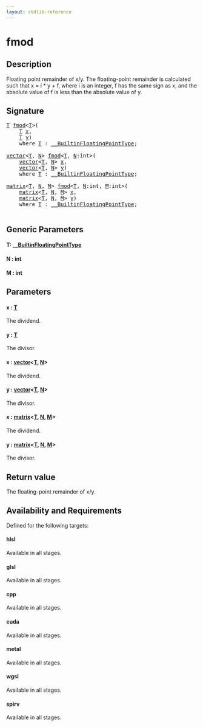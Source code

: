 ```yaml
---
layout: stdlib-reference
---
```


# fmod

## Description

Floating point remainder of x/y.
The floating-point remainder is calculated such that x = i * y + f,
where i is an integer, f has the same sign as x, and the absolute value
of f is less than the absolute value of y.



## Signature 

<pre>
<a href="fmod.html#typeparam-T" class="code_type">T</a> <a href="fmod.html">fmod</a>&lt;<a href="fmod.html#typeparam-T" class="code_type">T</a>&gt;(
    <a href="fmod.html#typeparam-T" class="code_type">T</a> <a href="fmod.html#decl-x" class="code_param">x</a>,
    <a href="fmod.html#typeparam-T" class="code_type">T</a> <a href="fmod.html#decl-y" class="code_param">y</a>)
    <span class='code_keyword'>where</span> <a href="fmod.html#typeparam-T" class="code_type">T</a> : <a href="../interfaces/0_builtinfloatingpointtype-029hm/index.html" class="code_type">__BuiltinFloatingPointType</a>;

<a href="../types/vector/index.html" class="code_type">vector</a>&lt;<a href="fmod.html#typeparam-T" class="code_type">T</a>, <a href="fmod.html#decl-N" class="code_var">N</a>&gt; <a href="fmod.html">fmod</a>&lt;<a href="fmod.html#typeparam-T" class="code_type">T</a>, <a href="fmod.html#decl-N" class="code_var">N</a>:<span class="code_keyword">int</span>&gt;(
    <a href="../types/vector/index.html" class="code_type">vector</a>&lt;<a href="fmod.html#typeparam-T" class="code_type">T</a>, <a href="fmod.html#decl-N" class="code_var">N</a>&gt; <a href="fmod.html#decl-x" class="code_param">x</a>,
    <a href="../types/vector/index.html" class="code_type">vector</a>&lt;<a href="fmod.html#typeparam-T" class="code_type">T</a>, <a href="fmod.html#decl-N" class="code_var">N</a>&gt; <a href="fmod.html#decl-y" class="code_param">y</a>)
    <span class='code_keyword'>where</span> <a href="fmod.html#typeparam-T" class="code_type">T</a> : <a href="../interfaces/0_builtinfloatingpointtype-029hm/index.html" class="code_type">__BuiltinFloatingPointType</a>;

<a href="../types/matrix/index.html" class="code_type">matrix</a>&lt;<a href="fmod.html#typeparam-T" class="code_type">T</a>, <a href="fmod.html#decl-N" class="code_var">N</a>, <a href="fmod.html#decl-M" class="code_var">M</a>&gt; <a href="fmod.html">fmod</a>&lt;<a href="fmod.html#typeparam-T" class="code_type">T</a>, <a href="fmod.html#decl-N" class="code_var">N</a>:<span class="code_keyword">int</span>, <a href="fmod.html#decl-M" class="code_var">M</a>:<span class="code_keyword">int</span>&gt;(
    <a href="../types/matrix/index.html" class="code_type">matrix</a>&lt;<a href="fmod.html#typeparam-T" class="code_type">T</a>, <a href="fmod.html#decl-N" class="code_var">N</a>, <a href="fmod.html#decl-M" class="code_var">M</a>&gt; <a href="fmod.html#decl-x" class="code_param">x</a>,
    <a href="../types/matrix/index.html" class="code_type">matrix</a>&lt;<a href="fmod.html#typeparam-T" class="code_type">T</a>, <a href="fmod.html#decl-N" class="code_var">N</a>, <a href="fmod.html#decl-M" class="code_var">M</a>&gt; <a href="fmod.html#decl-y" class="code_param">y</a>)
    <span class='code_keyword'>where</span> <a href="fmod.html#typeparam-T" class="code_type">T</a> : <a href="../interfaces/0_builtinfloatingpointtype-029hm/index.html" class="code_type">__BuiltinFloatingPointType</a>;

</pre>

## Generic Parameters

####  <a id="typeparam-T"></a>T: [\_\_BuiltinFloatingPointType](../interfaces/0_builtinfloatingpointtype-029hm/index.html)
####  <a id="decl-N"></a>N  : int
####  <a id="decl-M"></a>M  : int

## Parameters

####  <a id="decl-x"></a>x  : [T](fmod.html#typeparam-T)
The dividend.

####  <a id="decl-y"></a>y  : [T](fmod.html#typeparam-T)
The divisor.

####  <a id="decl-x"></a>x  : [vector](../types/vector/index.html)\<[T](../types/vector/index.html#typeparam-T), [N](../types/vector/index.html#decl-N)\>
The dividend.

####  <a id="decl-y"></a>y  : [vector](../types/vector/index.html)\<[T](../types/vector/index.html#typeparam-T), [N](../types/vector/index.html#decl-N)\>
The divisor.

####  <a id="decl-x"></a>x  : [matrix](../types/matrix/index.html)\<[T](.html), [N](../types/matrix/index.html#decl-N), [M](../types/matrix/index.html#decl-M)\>
The dividend.

####  <a id="decl-y"></a>y  : [matrix](../types/matrix/index.html)\<[T](.html), [N](../types/matrix/index.html#decl-N), [M](../types/matrix/index.html#decl-M)\>
The divisor.


## Return value
The floating-point remainder of x/y.


## Availability and Requirements

Defined for the following targets:

#### hlsl
Available in all stages.

#### glsl
Available in all stages.

#### cpp
Available in all stages.

#### cuda
Available in all stages.

#### metal
Available in all stages.

#### wgsl
Available in all stages.

#### spirv
Available in all stages.




